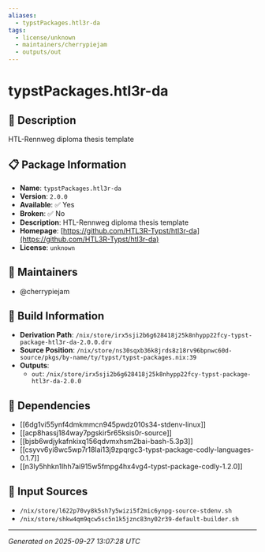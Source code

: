 ```yaml
---
aliases:
  - typstPackages.htl3r-da
tags:
  - license/unknown
  - maintainers/cherrypiejam
  - outputs/out
---
```


# typstPackages.htl3r-da

## 📝 Description

HTL-Rennweg diploma thesis template

## 📋 Package Information

- **Name**: `typstPackages.htl3r-da`
- **Version**: `2.0.0`
- **Available**: ✅ Yes
- **Broken**: ✅ No
- **Description**: HTL-Rennweg diploma thesis template
- **Homepage**: [https://github.com/HTL3R-Typst/htl3r-da](https://github.com/HTL3R-Typst/htl3r-da)
- **License**: `unknown`
## 👥 Maintainers

- @cherrypiejam


## 🔧 Build Information

- **Derivation Path**: `/nix/store/irx5sji2b6g628418j25k8nhypp22fcy-typst-package-htl3r-da-2.0.0.drv`
- **Source Position**: `/nix/store/ns30sqxb36k8jrds8z18rv96bpnwc60d-source/pkgs/by-name/ty/typst/typst-packages.nix:39`
- **Outputs**:
  - `out`:  `/nix/store/irx5sji2b6g628418j25k8nhypp22fcy-typst-package-htl3r-da-2.0.0`

## 🔗 Dependencies

- [[6dg1vi55ynf4dmkmmcn945pwdz010s34-stdenv-linux]]
- [[acp8hassj184way7pgskir5r65ksis0r-source]]
- [[bjsb6wdjykafnkixq156qdvmxhsm2bai-bash-5.3p3]]
- [[csyvv6yi8wc5wp7r18lai13j9zpqrgc3-typst-package-codly-languages-0.1.7]]
- [[n3ly5hhkn1lhh7ai915w5fmpg4hx4vg4-typst-package-codly-1.2.0]]

## 📁 Input Sources

- `/nix/store/l622p70vy8k5sh7y5wizi5f2mic6ynpg-source-stdenv.sh`
- `/nix/store/shkw4qm9qcw5sc5n1k5jznc83ny02r39-default-builder.sh`

---
*Generated on 2025-09-27 13:07:28 UTC*
